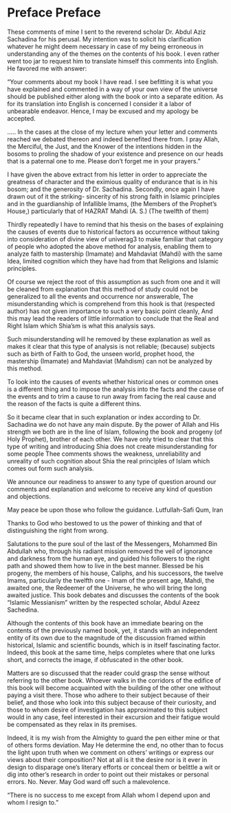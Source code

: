 Preface Preface
===============

These comments of mine I sent to the reverend scholar Dr. Abdul Aziz
Sachadina for his perusal. My intention was to solicit his clarification
whatever he might deem necessary in case of my being erroneous in
understanding any of the themes on the contents of his book. I even
rather went too jar to request him to translate himself this comments
into English. He favored me with answer:

“Your comments about my book I have read. I see befitting it is what
you have explained and commented in a way of your own view of the
universe should be published either along with the book or into a
separate edition. As for its translation into English is concerned I
consider it a labor of unbearable endeavor. Hence, I may be excused and
my apology be accepted.

..… In the cases at the close of my lecture when your letter and
comments reached we debated thereon and indeed benefited there from. I
pray Allah, the Merciful, the Just, and the Knower of the intentions
hidden in the bosoms to proling the shadow of your existence and
presence on our heads that is a paternal one to me. Please don’t forget
me in your prayers.”

I have given the above extract from his letter in order to appreciate
the greatness of character and the eximious quality of endurance that is
in his bosom; and the generosity of Dr. Sachadina. Secondly, once again
I have drawn out of it the striking- sincerity of his strong faith in
Islamic principles and in the guardianship of Infallible Imams, (the
Members of the Prophet’s House,) particularly that of HAZRAT Mahdi (A.
S.) (The twelfth of them)

Thirdly repeatedly I have to remind that his thesis on the bases of
explaining the causes of events due to historical factors as occurrence
without taking into consideration of divine view of univerag3 to make
familiar that category of people who adopted the above method for
analysis, enabling them to analyze faith to mastership (Imamate) and
Mahdaviat (Mahdi) with the same Idea, limited cognition which they have
had from that Religions and Islamic principles.

Of course we reject the root of this assumption as such from one and it
will be cleaned from explanation that this method of study could not be
generalized to all the events and occurrence nor answerable, The
misunderstanding which is comprehend from this hook is that (respected
author) has not given importance to such a very basic point cleanly, And
this may lead the readers of little information to conclude that the
Real and Right Islam which Shia’sm is what this analysis says.

Such misunderstanding will he removed by these explanation as well as
makes it clear that this type of analysis is not reliable; (because)
subjects such as birth of Faith to God, the unseen world, prophet hood,
the mastership (Imamate) and Mahdaviat (Mahdism) can not be analyzed by
this method.

To look into the causes of events whether historical ones or common
ones is a different thing and to impose the analysis into the facts and
the cause of the events and to trim a cause to run away from facing the
real cause and the reason of the facts is quite a different thins.

So it became clear that in such explanation or index according to Dr.
Sachadina we do not have any main dispute.
By the power of Allah and His strength we both are in the line of
Islam, following the book and progeny (of Holy Prophet), brother of each
other. We have only tried to clear that this type of writing and
introducing Shia does not create misunderstanding for some people Thee
comments shows the weakness, unreliability and unreality of such
cognition about Shia the real principles of Islam which comes out form
such analysis.

We announce our readiness to answer to any type of question around our
comments and explanation and welcome to receive any kind of question and
objections.

May peace be upon those who follow the guidance. Lutfullah-Safi Qum,
Iran

Thanks to God who bestowed to us the power of thinking and that of
distinguishing the right from wrong.

Salutations to the pure soul of the last of the Messengers, Mohammed
Bin Abdullah who, through his radiant mission removed the veil of
ignorance and darkness from the human eye, and guided his followers to
the right path and showed them how to live in the best manner. Blessed
be his progeny, the members of his house, Caliphs, and his successors,
the twelve Imams, particularly the twelfth one - Imam of the present
age, Mahdi, the awaited one, the Redeemer of the Universe, he who will
bring the long awaited justice. This book debates and discusses the
contents of the book “Islamic Messianism” written by the respected
scholar, Abdul Azeez Sachedina.

Although the contents of this book have an immediate bearing on the
contents of the previously named book, yet, it stands with an
independent entity of its own due to the magnitude of the discussion
framed within historical, Islamic and scientific bounds, which is in
itself fascinating factor. Indeed, this book at the same time, helps
completes where that one lurks short, and corrects the image, if
obfuscated in the other book.

Matters are so discussed that the reader could grasp the sense without
referring to the other book. Whoever walks in the corridors of the
edifice of this book will become acquainted with the building of the
other one without paying a visit there. Those who adhere to their
subject because of their belief, and those who look into this subject
because of their curiosity, and those to whom desire of investigation
has approximated to this subject would in any case, feel interested in
their excursion and their fatigue would be compensated as they relax in
its premises.

Indeed, it is my wish from the Almighty to guard the pen either mine or
that of others forms deviation. May He determine the end, no other than
to focus the light upon truth when we comment on others’ writings or
express our views about their composition? Not at all is it the desire
nor is it ever in design to disparage one’s literary efforts or conceal
them or belittle a wit or dig into other’s research in order to point
out their mistakes or personal errors. No. Never. May God ward off such
a malevolence.

“There is no success to me except from Allah whom I depend upon and
whom I resign to.”


